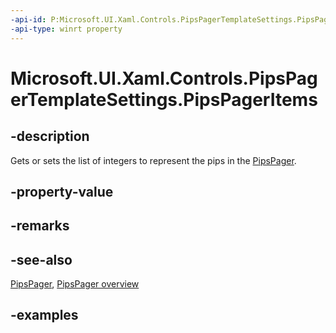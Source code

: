 ```yaml
---
-api-id: P:Microsoft.UI.Xaml.Controls.PipsPagerTemplateSettings.PipsPagerItems
-api-type: winrt property
---
```


# Microsoft.UI.Xaml.Controls.PipsPagerTemplateSettings.PipsPagerItems

<!--
public System.Collections.Generic.IList<int> PipsPagerItems { get; }
-->

## -description

Gets or sets the list of integers to represent the pips in the [PipsPager](pipspager.md).

## -property-value

## -remarks

## -see-also

[PipsPager](pipspager.md), [PipsPager overview](/windows/apps/design/controls/pipspager)

## -examples
